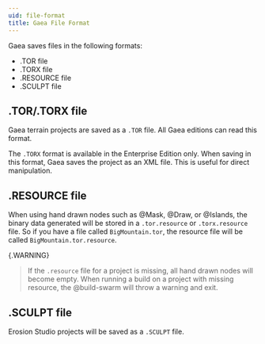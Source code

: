 ```yaml
---
uid: file-format
title: Gaea File Format
---
```


Gaea saves files in the following formats:
- .TOR file
- .TORX file
- .RESOURCE file
- .SCULPT file


## .TOR/.TORX file

Gaea terrain projects are saved as a `.TOR` file. All Gaea editions can read this format.

The `.TORX` format is available in the Enterprise Edition only. When saving in this format, Gaea saves the project as an XML file. This is useful for direct manipulation.

## .RESOURCE file

When using hand drawn nodes such as @Mask, @Draw, or @Islands, the binary data generated will be stored in a `.tor.resource` or `.torx.resource` file. So if you have a file called `BigMountain.tor`, the resource file will be called `BigMountain.tor.resource`.

{.WARNING}
> If the `.resource` file for a project is missing, all hand drawn nodes will become empty. When running a build on a project with missing resource, the @build-swarm will throw a warning and exit.


## .SCULPT file

Erosion Studio projects will be saved as a `.SCULPT` file. 
